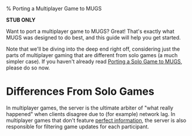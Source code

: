 % Porting a Multiplayer Game to MUGS

**STUB ONLY**


Want to port a multiplayer game to MUGS?  Great!  That's exactly what MUGS was
designed to do best, and this guide will help you get started.

Note that we'll be diving into the deep end right off, considering just the
parts of multiplayer gaming that are different from solo games (a much simpler
case).  If you haven't already read
[Porting a Solo Game to MUGS](porting-a-solo-game.md),
please do so now.


# Differences From Solo Games

In multiplayer games, the server is the ultimate arbiter of "what really
happened" when clients disagree due to (for example) network lag.  In
multiplayer games that don't feature
[perfect information](https://en.wikipedia.org/wiki/Perfect_information),
the server is also responsible for filtering game updates for each
participant.
